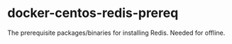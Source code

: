 # docker-centos-redis-prereq
The prerequisite packages/binaries for installing Redis. Needed for offline.
